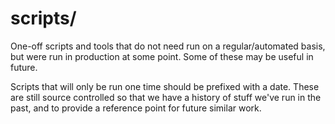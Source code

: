 # scripts/

One-off scripts and tools that do not need run on a regular/automated basis, but
were run in production at some point. Some of these may be useful in future.

Scripts that will only be run one time should be prefixed with a date. These are
still source controlled so that we have a history of stuff we've run in the
past, and to provide a reference point for future similar work.
